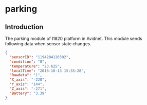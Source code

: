 # parking

## Introduction
The parking module of I1820 platform in Avidnet. This module sends following data when sensor state changes.

```json
{
  "sensorID": "1194284120302",
  "condition": "0",
  "temperature": "23.625",
  "localTime": "2018-10-13 15:35:28",
  "Rawdata": "1",
  "X_axis": "-228",
  "Y_axis": "144",
  "Z_axis": "-271",
  "Battery": "3.39"
}
```
